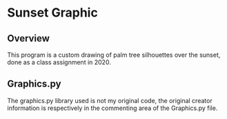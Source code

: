 # Sunset Graphic

## Overview

This program is a custom drawing of palm tree silhouettes over the sunset, done as a class assignment in 2020. 

## Graphics.py 

The graphics.py library used is not my original code, the original creator information is respectively in the commenting area of the Graphics.py file.
